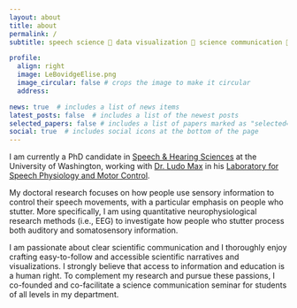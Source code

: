 ```yaml
---
layout: about
title: about
permalink: /
subtitle: speech science 🌻 data visualization 🌻 science communication 🌻 she or they

profile:
  align: right
  image: LeBovidgeElise.png
  image_circular: false # crops the image to make it circular
  address: 

news: true  # includes a list of news items
latest_posts: false  # includes a list of the newest posts
selected_papers: false # includes a list of papers marked as "selected={true}"
social: true  # includes social icons at the bottom of the page
---
```


I am currently a PhD candidate in [Speech & Hearing Sciences](https://sphsc.washington.edu/) at the University of Washington, working with [Dr. Ludo Max](https://sphsc.washington.edu/content/ludo-max) in his [Laboratory for Speech Physiology and Motor Control](http://faculty.washington.edu/ludomax/lab/).

My doctoral research focuses on how people use sensory information to control their speech movements, with a particular emphasis on people who stutter. More specifically, I am using quantitative neurophysiological research methods (i.e., EEG) to investigate how people who stutter process both auditory and somatosensory information.

I am passionate about clear scientific communication and I thoroughly enjoy crafting easy-to-follow and accessible scientific narratives and visualizations. I strongly believe that access to information and education is a human right. To complement my research and pursue these passions, I co-founded and co-facilitate a science communication seminar for students of all levels in my department.